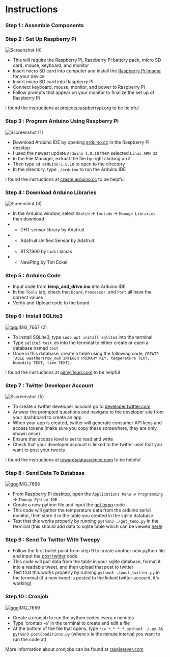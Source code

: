 # Instructions

### Step 1 : Assemble Components



### Step 2 : Set Up Raspberry Pi
![Screenshot (4)](https://user-images.githubusercontent.com/109180573/184982249-e00b766c-4fc0-4566-a87c-1a39a82448d7.png)
* This will require the Raspberry Pi, Raspberry Pi battery pack,  micro SD card, mouse, keyboard, and monitor
* Insert micro SD card into computer and install the [Raspberry Pi Imager](https://www.raspberrypi.com/software/) for your device
* Insert micro SD card into Raspberry Pi
* Connect keyboard, mouse, monitor, and power to Raspberry Pi
* Follow prompts that appear on your monitor to finalize the set up of Raspberry Pi

I found the instructions at [projects.raspberrypi.org](https://projects.raspberrypi.org/en/projects/raspberry-pi-setting-up/0) to be helpful

### Step 3 : Program Arduino Using Raspberry Pi
![Sscreenshot (1)](https://user-images.githubusercontent.com/109180573/184982452-6683fa86-a8aa-4e98-9e69-f50120d01984.jpg)
*  Download Arduino IDE by opening [arduino.cc](https://www.arduino.cc/en/software/OldSoftwareReleases#previous) in the Raspberry Pi desktop
*  I used the newest update ``Arduino 1.8.18`` then selected ``Linux ARM 32`` 
*  In the File Manager, extract the file by right clicking on it
*  Then type ``cd arduino-1.8.18`` to open to the directory
*  In the directory, type ``./arduino`` to run the Arduino IDE

I found the instructions at [create.arduino.cc](https://create.arduino.cc/projecthub/ruchir1674/how-to-interface-arduino-with-raspberrypi-504b06) to be helpful

### Step 4 : Download Arduino Libraries
![Screenshot (3)](https://user-images.githubusercontent.com/109180573/184982325-f3d4b353-7043-4f8a-9781-bb95bb17d683.png)
* In the Arduino window, select ``Sketch`` -> ``Include`` -> ``Manage Libraries`` then download
* * DHT sensor library  by  Adafruit
* * Adafruit Unified Sensor  by  Adafruit
* * BTS7960  by  Luis Llamas
* * NewPing  by  Tim Eckel

### Step 5 : Arduino Code

* Input code from **temp_and_drive.ino** into Arduino IDE
* In the ``Tools`` tab, check that ``Board``, ``Processor``, and ``Port`` all have the correct values
* Verify and Upload code to the board

### Step 6 : Install SQLite3
![gggIMG_7667 (2)](https://user-images.githubusercontent.com/109180573/185209796-42e819a3-f9af-4558-aaee-c14c819b97d5.jpg)
* To install SQLite3, type ``sudo apt install sqlite3`` into the terminal
* Type ``sqlite3 test.db`` into the terminal to either create or open a database named ``test`` 
* Once in this database, create a table using the following code, ``CREATE TABLE weather(row_num INTEGER PRIMARY KEY, temperature TEXT, humidity TEXT, time TEXT);``

I found the instructions at [pimylifeup.com](https://pimylifeup.com/raspberry-pi-sqlite/) to be helpful

### Step 7 : Twitter Developer Account 
![Sscreenshot (5)](https://user-images.githubusercontent.com/109180573/185198741-8f8f7dce-1b53-4fcc-a700-16c30b289921.png)
* To create a twitter developer account go to [developer.twitter.com](https://developer.twitter.com/en/application/use-case)
* Answer the prompted questions and navigate to the developer site from your dashboard to create an app
* When your app is created, twitter will generate consumer API keys and access tokens (make sure you copy these somewhere, they are only shown once)
* Ensure that access level is set to read and write
* Check that your developer account is linked to the twitter user that you want to post your tweets

I found the instructions at [towardsdatascience.com](https://towardsdatascience.com/building-a-twitter-bot-with-python-89959ef2607f) to be helpful

### Step 8 : Send Data To Database
![gggIMG_7668](https://user-images.githubusercontent.com/109180573/185209076-b4461f68-7a7d-474c-a99d-617f75a15228.JPG)
* From Raspberry Pi desktop, open the ``Applications Menu`` -> ``Programming`` -> ``Thonny Python IDE``
* Create a new python file and input the [get temp](get_temp.py) code
* This code will gather the temperature data from the arduino serial monitor, then store it in the table you created in the sqlite database
* Test that this works properly by running ``python3 ./get_temp.py`` in the terminal (this should add data to sqlite table which can be viewed [here](https://sqliteviewer.app/))

### Step 9 : Send To Twitter With Tweepy

* Follow the first bullet point from step 9 to create another new python file and input the [post twitter](post_twitter.py) code
* This code will pull data from the table in your sqlite database, format it into a readable tweet, and then upload that post to twitter
* Test that this works properly by running ``python3 ./post_twitter.py`` in the terminal (if a new tweet is posted to the linked twitter account, it's working)

### Step 10 : Cronjob
![gggIMG_7669](https://user-images.githubusercontent.com/109180573/185209191-337ef7f8-da2b-4977-bd37-12280bd39ad0.JPG)
* Create a cronjob to run the python codes every x minutes
* Type 'crontab -e' in the terminal to create and edit a file
* At the bottom of the file that opens, type ``*/x * * * * python3 ./.py && python3 postConditions.py``
(where x is the minute interval you want to run the code at)

More information about cronjobs can be found at [raspiserver.com](https://raspiserver.com/crontab-on-raspberry-pi/)
